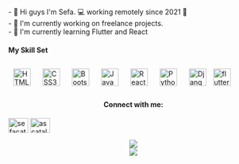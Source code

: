 ##
<br>
- 👋 Hi guys I'm Sefa. 💻 working remotely since 2021 🚀
<br>
- 🔭 I'm currently working on freelance projects.
<br>
- 🔄 I'm currently learning Flutter and React

<div>
<h4 align="cemter">My Skill Set</h4>
<a href="https://en.wikipedia.org/wiki/HTML5" target="_blank"><img style="margin: 10px" src="https://profilinator.rishav.dev/skills-assets/html5-original-wordmark.svg" alt="HTML5" height="35" /></a>
<a href="https://www.w3schools.com/css/" target="_blank"><img style="margin: 10px" src="https://profilinator.rishav.dev/skills-assets/css3-original-wordmark.svg" alt="CSS3" height="35" /></a>
<a href="https://getbootstrap.com/docs/3.4/javascript/" target="_blank"><img style="margin: 10px" src="https://profilinator.rishav.dev/skills-assets/bootstrap-plain.svg" alt="Bootstrap" height="35" /></a>
<a href="https://www.javascript.com/" target="_blank"><img style="margin: 10px" src="https://profilinator.rishav.dev/skills-assets/javascript-original.svg" alt="JavaScript" height="35" /></a> 
<a href="https://reactjs.org/" target="_blank"><img style="margin: 10px" src="https://profilinator.rishav.dev/skills-assets/react-original-wordmark.svg" alt="React" height="35" /></a>
<a href="https://www.python.org/" target="_blank"><img style="margin: 10px" src="https://profilinator.rishav.dev/skills-assets/python-original.svg" alt="Python" height="35" /></a>
<a href="https://www.djangoproject.com/" target="_blank"><img style="margin: 10px" src="https://profilinator.rishav.dev/skills-assets/django-original.svg" alt="Django" height="35" /></a>
<a href="https://flutter.dev" target="_blank" rel="noreferrer"> <img src="https://www.vectorlogo.zone/logos/flutterio/flutterio-icon.svg" alt="flutter" height="35"/></a>
</div>

<h4 align="center">Connect with me:</h4>
<p align="left">
<a href="https://linkedin.com/in/sefacatalbas" target="blank"><img align="center" src="https://raw.githubusercontent.com/rahuldkjain/github-profile-readme-generator/master/src/images/icons/Social/linked-in-alt.svg" alt="sefacatalbas" height="30" width="40" /></a>
<a href="https://instagram.com/ascatalbas" target="blank"><img align="center" src="https://raw.githubusercontent.com/rahuldkjain/github-profile-readme-generator/master/src/images/icons/Social/instagram.svg" alt="ascatalbas" height="30" width="40" /></a>
<a href="https://github.com/https://github.com/sefacatalbas" target="_blank">
<a href="https://gmail.com/sefacatalbas1@gmail.com" target="_blank">
</p>
      
<div align="center"><img src="https://github-readme-stats.vercel.app/api/top-langs/?username=sefacatalbas&hide_border=true&layout=compact" align="center" /></div>  
<div align="center">
<img src="https://komarev.com/ghpvc/?username=sefacatalbas&&style=flat-square" align="center" />
</div>  
  

